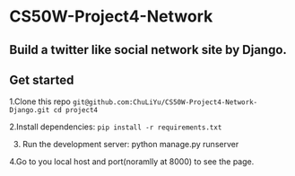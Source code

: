 # CS50W-Project4-Network
## Build a twitter like social network site by Django.

## Get started


1.Clone this repo
`
git@github.com:ChuLiYu/CS50W-Project4-Network-Django.git
cd project4 
`

2.Install dependencies:
`
pip install -r requirements.txt
`

3. Run the development server:
python manage.py runserver

4.Go to you local host and port(noramlly at 8000) to see the page.
